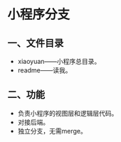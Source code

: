 # 小程序分支

## 一、文件目录

* xiaoyuan——小程序总目录。
* readme——读我。

## 二、功能

* 负责小程序的视图层和逻辑层代码。
* 对接后端。
* 独立分支，无需merge。